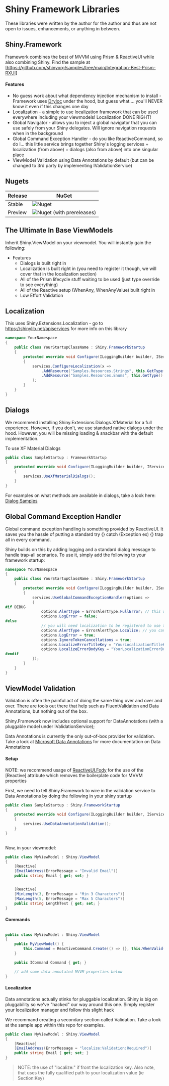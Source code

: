 # Shiny Framework Libraries

These libraries were written by the author for the author and thus are not open to issues, enhancements, or anything in between.

## Shiny.Framework
Framework combines the best of MVVM using Prism & ReactiveUI while also combining Shiny.  Find the sample at [https://github.com/shinyorg/samples/tree/main/Integration-Best-Prism-RXUI]


#### Features
* No guess work about what dependency injection mechanism to install - Framework uses [DryIoc](https://github.com/dadhi/DryIoc) under the hood, but guess what.... you'll NEVER know it even if this changes one day
* Localization - a simple to use localization framework that can be used everywhere including your viewmodels!  Localization DONE RIGHT!
* Global Navigator - allows you to inject a global navigator that you can use safely from your Shiny delegates.  Will ignore navigation requests when in the background
* Global Command Exception Handler - do you like ReactiveCommand, so do I... this little service brings together Shiny's logging services + localization (from above) + dialogs (also from above) into one singular place
* ViewModel Validation using Data Annotations by default (but can be changed to 3rd party by implementing IValidationService)

## Nugets

|Release|NuGet|
|-------|-----|
|Stable|![Nuget](https://img.shields.io/nuget/v/shiny.framework?style=for-the-badge)|
|Preview|![Nuget (with prereleases)](https://img.shields.io/nuget/vpre/shiny.framework?style=for-the-badge)|


## The Ultimate In Base ViewModels

Inherit Shiny.ViewModel on your viewmodel.  You will instantly gain the following:

* Features
    * Dialogs is built right in
    * Localization is built right in (you need to register it though, we will cover that in the localization section)
    * All of the Prism lifecycle stuff waiting to be used (just type override to see everything)
    * All of the Reactive setup (WhenAny, WhenAnyValue) built right in
    * Low Effort Validation

## Localization

This uses Shiny.Extensions.Localization - go to <https://shinylib.net/apiservices> for more info on this library

```csharp
namespace YourNamespace
{
    public class YourStartupClassName : Shiny.FrameworkStartup
    {
        protected override void Configure(ILoggingBuilder builder, IServiceCollection services)
        {
            services.ConfigureLocalization(x => 
                .AddResource("Samples.Resources.Strings", this.GetType().Assembly, "Strings")
                .AddResource("Samples.Resources.Enums", this.GetType().Assembly, "Enums")
            );
        }
    }
}
```

## Dialogs

We recommend installing Shiny.Extensions.Dialogs.XfMaterial for a full experience.  However, if you don't, we use standard native dialogs under the hood.  However, you will be missing loading & snackbar with the default implementation.

To use XF Material Dialogs

```csharp
public class SampleStartup : FrameworkStartup
{
    protected override void Configure(ILoggingBuilder builder, IServiceCollection services)
    {
        services.UseXfMaterialDialogs();
    }
}
```

For examples on what methods are available in dialogs, take a look here: [Dialog Samples](https://github.com/shinyorg/framework/blob/master/Samples/Samples/DialogsViewModel.cs)

## Global Command Exception Handler

Global command exception handling is something provided by ReactiveUI.  It saves you the hassle of putting a standard try {} catch (Exception ex) {} trap all in every command.

Shiny builds on this by adding logging and a standard dialog message to handle trap-all scenarios.  To use it, simply add the following to your framework startup:

```csharp
namespace YourNamespace
{
    public class YourStartupClassName : Shiny.FrameworkStartup
    {
        protected override void Configure(ILoggingBuilder builder, IServiceCollection services)
        {
            services.UseGlobalCommandExceptionHandler(options =>
            {
#if DEBUG
                options.AlertType = ErrorAlertType.FullError; // this will show the full error in a dialog during debug
                options.LogError = false;
#else
                // you will need localization to be registered to use this
                options.AlertType = ErrorAlertType.Localize; // you can use NoLocalize which will send a standard english message instead
                options.LogError = true;
                options.IgnoreTokenCancellations = true;
                options.LocalizeErrorTitleKey = "YourLocalizationTitleKey";
                options.LocalizeErrorBodyKey = "YourLocalizationErrorBodyMessageKey";
#endif
            });
        }
    }
}
```


## ViewModel Validation

Validation is often the painful act of doing the same thing over and over and over.  There are tools out there that help such as FluentValidation and Data Annotations, but nothing out of the box.

Shiny.Framework now includes optional support for DataAnnotations (with a pluggable model under IValidationService); 

Data Annotations is currently the only out-of-box provider for validation.  Take a look at [Microsoft Data Annotations](https://docs.microsoft.com/en-us/dotnet/api/system.componentmodel.dataannotations?view=net-6.0) for more documentation on Data Annotations


#### Setup

NOTE: we recommend usage of [ReactiveUI.Fody](https://www.nuget.org/packages/ReactiveUI.Fody/) for the use of the [Reactive] attribute which removes the boilerplate code for MVVM properties

First, we need to tell Shiny.Framework to wire in the validation service to Data Annotations by doing the following in your shiny startup

```csharp
public class SampleStartup : Shiny.FrameworkStartup
{
    protected override void Configure(ILoggingBuilder builder, IServiceCollection services)
    {
        services.UseDataAnnotationValidation();
    }
}
    
```


Now, in your viewmodel:

```csharp
public class MyViewModel : Shiny.ViewModel
{
    [Reactive]
    [EmailAddress(ErrorMessage = "Invalid Email")]
    public string Email { get; set; }


    [Reactive]
    [MinLength(3, ErrorMessage = "Min 3 Characters")]
    [MaxLength(5, ErrorMessage = "Max 5 Characters")]
    public string LengthTest { get; set; }
}
```

####

#### Commands
```csharp

public class MyViewModel : Shiny.ViewModel
{
    public MyViewModel() {
        this.Command = ReactiveCommand.Create(() => {}, this.WhenValid());
    }

    public ICommand Command { get; }

    // add some data annotated MVVM properties below
}
```

#### Localization

Data annotations actually stinks for pluggable localization.  Shiny is big on pluggability so we've "hacked" our way around this one.  Simply register your localization manager and follow this slight hack

We recommand creating a secondary section called Validation.  Take a look at the sample app within this repo for examples.

```csharp
public class MyViewModel : Shiny.ViewModel
{
    [Reactive]
    [EmailAddress(ErrorMessage = "localize:Validation:Required")]
    public string Email { get; set; }
}
```

> NOTE: the use of "localize:" if front the localization key.  Also note, that uses the fully qualified path to your localization value (ie Section:Key)
